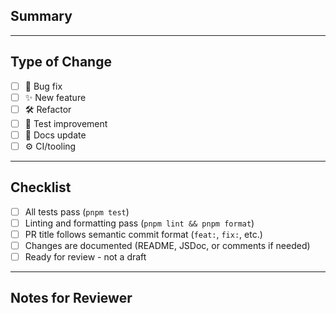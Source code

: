 ## Summary

<!-- Briefly describe the purpose of this PR and what it changes. If fixing an issue, reference it with "Closes #123". -->

---

## Type of Change

<!-- Select one or more by replacing `[ ]` with `[x]` -->

- [ ] 🐛 Bug fix
- [ ] ✨ New feature
- [ ] 🛠 Refactor
- [ ] 🧪 Test improvement
- [ ] 📝 Docs update
- [ ] ⚙️ CI/tooling

---

## Checklist

- [ ] All tests pass (`pnpm test`)
- [ ] Linting and formatting pass (`pnpm lint && pnpm format`)
- [ ] PR title follows semantic commit format (`feat:`, `fix:`, etc.)
- [ ] Changes are documented (README, JSDoc, or comments if needed)
- [ ] Ready for review - not a draft

---

## Notes for Reviewer

<!-- Optional: Anything specific you'd like feedback on, or explain complex decisions here. -->
